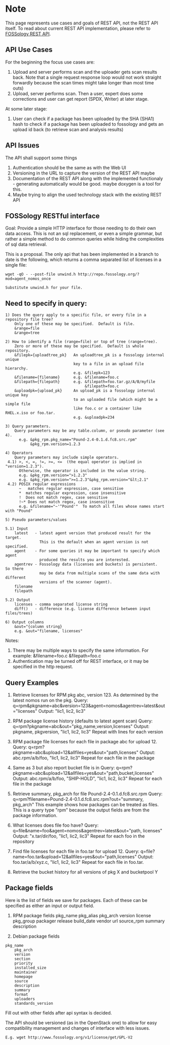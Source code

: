 # Note
This page represents use cases and goals of REST API, not the REST API itself.
To read about current REST API implementation, please refer to [FOSSology REST API](https://github.com/fossology/fossology/wiki/FOSSology-REST-API).

## API Use Cases

For the beginning the focus use cases are:

1. Upload and server performs scan and the uploader gets scan results back. Note that a single request response loop would not work straight forwardly because the scan times might take longer than most time outs)
2. Upload, server performs scan. Then a user, expert does some corrections and user can get report (SPDX, Writer) at later stage.

At some later stage:

1. User can check if a package has been uploaded by the SHA (SHA1) hash to check if a package has been uploaded to fossology and gets an upload id back (to retrieve scan and analysis results)

## API Issues

The API shall support some things

1. Authentication should be the same as with the Web UI
2. Versioning in the URL to capture the version of the REST API maybe
3. Documentation of the REST API along with the implemented functionaly - generating automatically would be good. maybe doxygen is a tool for this.
4. Maybe trying to align the used technology stack with the existing REST API

## FOSSology RESTful interface

Goal:
Provide a simple HTTP interface for those needing to do their own data access.
This is not an sql replacement, or even a simple grammar, but rather a simple 
method to do common queries while hiding the complexities of sql data retrieval.

This is a proposal. The only api that has been implemented in a branch to date is the following, which returns a comma separated list of licenses in a single file:

```
wget -qO - --post-file unwind.h http://repo.fossology.org/?mod=agent_nomos_once

Substitute unwind.h for your file.
```

## Need to specify in query:
```
1) Does the query apply to a specific file, or every file in a repository file tree?
    Only one of these may be specified.  Default is file.
    &range=file
    &range=tree
```
```
2) How to identify a file (range=file) or top of tree (range=tree).
    Zero or more of these may be specified.  Default is whole repository.
    &filepk={uploadtree_pk}   An uploadtree_pk is a fossology internal unique
                              key to a file in an upload file hierarchy.
                              e.g. &filepk=123
    &filename={filename}      e.g. &filename=foo.c
    &filepath={filepath}      e.g. &filepath=foo.tar.gz/A/B/myfile 
                                   &filepath=foo.c
    &uploadpk={upload_pk}     An upload_pk is a fossology internal unique key
                              to an uploaded file (which might be a simple file
                              like foo.c or a container like RHEL.x.iso or foo.tar.
                              e.g. &uploadpk=234
```
```
3) Query parameters.
    Query parameters may be any table.column, or pseudo parameter (see 4).
      e.g. &pkg_rpm.pkg_name="Pound-2.4-0.1.d.fc8.src.rpm" 
           &pkg_rpm.version=1.2.3
```
```
4) Operators
    Query parameters may include simple operators.
 4.1) >, <, =, !=, >=, <=  (the equal operator is implied in "version=1.2.3").  
      Otherwise, the operator is included in the value string.
      e.g. &pkg_rpm.version=">1.2.3" 
      e.g. &pkg_rpm.version=">=1.2.3"&pkg_rpm.version="&lt;2.1" 
 4.2) POSIX regular expressions 
      ~   matches regular expression, case sensitive
      *  matches regular expression, case insensitive
      !  Does not match regex, case sensitive
      !~* Does not match regex, case insensitive
      e.g. &filename="~'^Pound'"  To match all files whose names start with "Pound"
```
```
5) Pseudo parameters/values
```
```
5.1) Input
    latest   - latest agent version that produced result for the target.
               This is the default when an agent version is not specified.
    agent    - For some queries it may be important to specify which agent
               produced the results you are interested.
    agentrev - Fossology data (licenses and buckets) is persistent.  So there
               may be data from multiple scans of the same data with different
               versions of the scanner (agent).
    filename
    filepath
```
```
5.2) Output
    licenses - comma separated license string
    diff()   - difference (e.g. license difference between input files/trees)
```
```
6) Output columns
    &out="{column string}
    e.g. &out="filename, licenses"
```
Notes: 
1) There may be multiple ways to specify the same information. For example:
&filename=foo.c
&filepath=foo.c
2) Authentication may be turned off for REST interface, or it may be specified
in the http request.

## Query Examples
1) Retrieve licenses for RPM pkg abc, version 123. As determined by the latest
nomos run on the pkg.
Query: q=rpm&pkgname=abc&version=123&agent=nomos&agentrev=latest&out="licenses" 
Output: "lic1, lic2, lic3"

2) RPM package license history (defaults to latest agent scan)
Query: q=rpm?pkgname=abc&out="pkg_name,version,licenses" 
Output: pkgname, pkgversion, "lic1, lic2, lic3" 
Repeat with lines for each version

3) RPM package file licenses for each file in package abc for upload 12.
Query: q=rpm?pkgname=abc&upload=12&allfiles=yes&out="path,licenses" 
Output: abc.rpm/a/b/foo, "lic1, lic2, lic3" 
Repeat for each file in the package

4) Same as 3 but also report bucket file is in
Query: q=rpm?pkgname=abc&upload=12&allfiles=yes&out="path,bucket,licenses" 
Output: abc.rpm/a/b/foo, "SHIP-HOLD", "lic1, lic2, lic3" 
Repeat for each file in the package

5) Retrieve summary, pkg_arch for file Pound-2.4-0.1.d.fc8.src.rpm
Query: q=rpm?filename=Pound-2.4-0.1.d.fc8.src.rpm?out="summary, pkg_arch" 
This example shows how packages can be treated as files. This is a query
type "rpm" because the output fields are from the package information.

6) What licenses does file foo have?
Query: q=file&name=foo&agent=nomos&agentrev=latest&out="path, licenses" 
Output: "x.tar/dir/foo, "lic1, lic2, lic3" 
Repeat for each foo in the repository

7) Find file licenses for each file in foo.tar for upload 12.
Query: q=file?name=foo.tar&upload=12&allfiles=yes&out="path,licenses" 
Output: foo.tar/a/b/xyz.c, "lic1, lic2, lic3" 
Repeat for each file in foo.tar.

8) Retrieve the bucket history for all versions of pkg X and bucketpool Y

## Package fields
Here is the list of fields we save for packages. Each of these can be
specified as either an input or output field.

1) RPM package fields
pkg_name 
pkg_alias
pkg_arch
version
license
pkg_group
packager
release
build_date
vendor
url
source_rpm
summary
description

2) Debian package fields

```
pkg_name 
    pkg_arch
    version
    section
    priority
    installed_size
    maintainer
    homepage
    source
    description
    summary
    format
    uploaders
    standards_version
```

Fill out with other fields after api syntax is decided.

The API should be versioned (as in the OpenStack one) to allow for easy compatibility management and changes of interface with less issues.
```
E.g. wget http://www.fossology.org/v1/license/get/GPL-V2
```